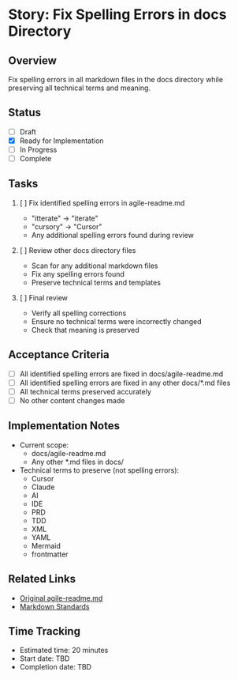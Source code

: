# Story: Fix Spelling Errors in docs Directory

## Overview
Fix spelling errors in all markdown files in the docs directory while preserving all technical terms and meaning.

## Status
- [ ] Draft
- [x] Ready for Implementation
- [ ] In Progress
- [ ] Complete

## Tasks
1. [ ] Fix identified spelling errors in agile-readme.md
   - "itterate" -> "iterate"
   - "cursory" -> "Cursor"
   - Any additional spelling errors found during review

2. [ ] Review other docs directory files
   - Scan for any additional markdown files
   - Fix any spelling errors found
   - Preserve technical terms and templates

3. [ ] Final review
   - Verify all spelling corrections
   - Ensure no technical terms were incorrectly changed
   - Check that meaning is preserved

## Acceptance Criteria
- [ ] All identified spelling errors are fixed in docs/agile-readme.md
- [ ] All identified spelling errors are fixed in any other docs/*.md files
- [ ] All technical terms preserved accurately
- [ ] No other content changes made

## Implementation Notes
- Current scope:
  - docs/agile-readme.md
  - Any other *.md files in docs/
- Technical terms to preserve (not spelling errors):
  - Cursor
  - Claude
  - AI
  - IDE
  - PRD
  - TDD
  - XML
  - YAML
  - Mermaid
  - frontmatter
  
## Related Links
- [Original agile-readme.md](../../docs/agile-readme.md)
- [Markdown Standards](../../.cursor/rules/400-md-docs.mdc)

## Time Tracking
- Estimated time: 20 minutes
- Start date: TBD
- Completion date: TBD 